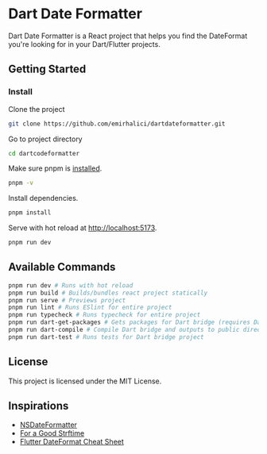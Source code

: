 # Dart Date Formatter

Dart Date Formatter is a React project that helps you find the DateFormat you're looking for in your Dart/Flutter projects.

## Getting Started

### Install

Clone the project

```bash
git clone https://github.com/emirhalici/dartdateformatter.git
```

Go to project directory

```bash
cd dartcodeformatter
```

Make sure pnpm is [installed](https://pnpm.io/installation).
```bash
pnpm -v
```

Install dependencies.

```bash
pnpm install
```

Serve with hot reload at <http://localhost:5173>.

```bash
pnpm run dev
```

## Available Commands

```bash
pnpm run dev # Runs with hot reload
pnpm run build # Builds/bundles react project statically
pnpm run serve # Previews project
pnpm run lint # Runs ESlint for entire project
pnpm run typecheck # Runs typecheck for entire project
pnpm run dart-get-packages # Gets packages for Dart bridge (requires Dart to be installed)
pnpm run dart-compile # Compile Dart bridge and outputs to public directory
pnpm run dart-test # Runs tests for Dart bridge project
```

## License

This project is licensed under the MIT License.

## Inspirations

- [NSDateFormatter](https://nsdateformatter.com/#examples)
- [For a Good Strftime](https://foragoodstrftime.com/#)
- [Flutter DateFormat Cheat Sheet](https://andreygordeev.com/flutter-dateformat-cheat-sheet/#)